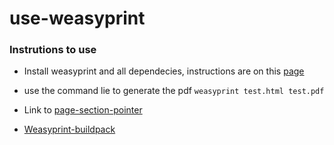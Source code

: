 # use-weasyprint

### Instrutions to use

- Install weasyprint and all dependecies, instructions are on this [page](https://doc.courtbouillon.org/weasyprint/stable/first_steps.html#installation)

- use the command lie to generate the pdf 
`weasyprint test.html test.pdf`


- Link to [page-section-pointer](https://www.quackit.com/css/at-rules/css_bottom-right-corner_at-rule.cfm)

- [Weasyprint-buildpack](https://github.com/jefchen/weasyprint-buildpack)
